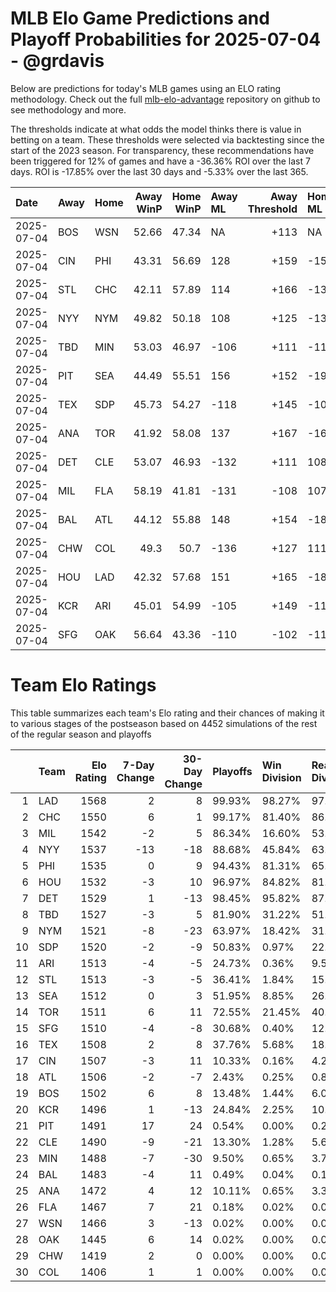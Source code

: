 # MLB Elo Game Predictions and Playoff Probabilities for 2025-07-04 - @grdavis
Below are predictions for today's MLB games using an ELO rating methodology. Check out the full [mlb-elo-advantage](https://github.com/grdavis/mlb-elo-advantage) repository on github to see methodology and more.

The thresholds indicate at what odds the model thinks there is value in betting on a team. These thresholds were selected via backtesting since the start of the 2023 season. For transparency, these recommendations have been triggered for 12% of games and have a -36.36% ROI over the last 7 days. ROI is -17.85% over the last 30 days and -5.33% over the last 365.

| Date       | Away   | Home   |   Away WinP |   Home WinP | Away ML   |   Away Threshold | Home ML   |   Home Threshold |
|:-----------|:-------|:-------|------------:|------------:|:----------|-----------------:|:----------|-----------------:|
| 2025-07-04 | BOS    | WSN    |       52.66 |       47.34 | NA        |             +113 | NA        |             +137 |
| 2025-07-04 | CIN    | PHI    |       43.31 |       56.69 | 128       |             +159 | -156      |             -103 |
| 2025-07-04 | STL    | CHC    |       42.11 |       57.89 | 114       |             +166 | -138      |             -107 |
| 2025-07-04 | NYY    | NYM    |       49.82 |       50.18 | 108       |             +125 | -131      |             +123 |
| 2025-07-04 | TBD    | MIN    |       53.03 |       46.97 | -106      |             +111 | -115      |             +138 |
| 2025-07-04 | PIT    | SEA    |       44.49 |       55.51 | 156       |             +152 | -193      |             +102 |
| 2025-07-04 | TEX    | SDP    |       45.73 |       54.27 | -118      |             +145 | -103      |             +106 |
| 2025-07-04 | ANA    | TOR    |       41.92 |       58.08 | 137       |             +167 | -167      |             -108 |
| 2025-07-04 | DET    | CLE    |       53.07 |       46.93 | -132      |             +111 | 108       |             +139 |
| 2025-07-04 | MIL    | FLA    |       58.19 |       41.81 | -131      |             -108 | 107       |             +168 |
| 2025-07-04 | BAL    | ATL    |       44.12 |       55.88 | 148       |             +154 | -182      |             +100 |
| 2025-07-04 | CHW    | COL    |       49.3  |       50.7  | -136      |             +127 | 111       |             +121 |
| 2025-07-04 | HOU    | LAD    |       42.32 |       57.68 | 151       |             +165 | -186      |             -106 |
| 2025-07-04 | KCR    | ARI    |       45.01 |       54.99 | -105      |             +149 | -115      |             +104 |
| 2025-07-04 | SFG    | OAK    |       56.64 |       43.36 | -110      |             -102 | -110      |             +158 |

# Team Elo Ratings
This table summarizes each team's Elo rating and their chances of making it to various stages of the postseason based on 4452 simulations of the rest of the regular season and playoffs

|    | Team   |   Elo Rating |   7-Day Change |   30-Day Change | Playoffs   | Win Division   | Reach Div. Rd.   | Reach CS   | Reach WS   | Win WS   |
|---:|:-------|-------------:|---------------:|----------------:|:-----------|:---------------|:-----------------|:-----------|:-----------|:---------|
|  1 | LAD    |         1568 |              2 |               8 | 99.93%     | 98.27%         | 97.15%           | 62.33%     | 37.69%     | 24.35%   |
|  2 | CHC    |         1550 |              6 |               1 | 99.17%     | 81.40%         | 86.86%           | 48.81%     | 24.71%     | 14.94%   |
|  3 | MIL    |         1542 |             -2 |               5 | 86.34%     | 16.60%         | 53.28%           | 24.33%     | 12.04%     | 7.39%    |
|  4 | NYY    |         1537 |            -13 |             -18 | 88.68%     | 45.84%         | 63.86%           | 33.87%     | 18.67%     | 7.28%    |
|  5 | PHI    |         1535 |              0 |               9 | 94.43%     | 81.31%         | 65.93%           | 29.85%     | 13.14%     | 7.37%    |
|  6 | HOU    |         1532 |             -3 |              10 | 96.97%     | 84.82%         | 81.74%           | 44.52%     | 23.92%     | 9.95%    |
|  7 | DET    |         1529 |              1 |             -13 | 98.45%     | 95.82%         | 87.69%           | 47.39%     | 24.08%     | 9.91%    |
|  8 | TBD    |         1527 |             -3 |               5 | 81.90%     | 31.22%         | 51.26%           | 25.02%     | 13.05%     | 5.55%    |
|  9 | NYM    |         1521 |             -8 |             -23 | 63.97%     | 18.42%         | 31.51%           | 11.52%     | 4.29%      | 2.25%    |
| 10 | SDP    |         1520 |             -2 |              -9 | 50.83%     | 0.97%          | 22.42%           | 8.18%      | 2.70%      | 1.57%    |
| 11 | ARI    |         1513 |             -4 |              -5 | 24.73%     | 0.36%          | 9.57%            | 3.26%      | 1.08%      | 0.40%    |
| 12 | STL    |         1513 |             -3 |              -5 | 36.41%     | 1.84%          | 15.63%           | 5.66%      | 2.16%      | 0.90%    |
| 13 | SEA    |         1512 |              0 |               3 | 51.95%     | 8.85%          | 26.95%           | 12.38%     | 5.30%      | 2.13%    |
| 14 | TOR    |         1511 |              6 |              11 | 72.55%     | 21.45%         | 40.79%           | 17.54%     | 7.35%      | 2.72%    |
| 15 | SFG    |         1510 |             -4 |              -8 | 30.68%     | 0.40%          | 12.26%           | 4.13%      | 1.50%      | 0.81%    |
| 16 | TEX    |         1508 |              2 |               8 | 37.76%     | 5.68%          | 18.60%           | 7.95%      | 3.48%      | 0.97%    |
| 17 | CIN    |         1507 |             -3 |              11 | 10.33%     | 0.16%          | 4.29%            | 1.57%      | 0.58%      | 0.31%    |
| 18 | ATL    |         1506 |             -2 |              -7 | 2.43%      | 0.25%          | 0.88%            | 0.31%      | 0.09%      | 0.04%    |
| 19 | BOS    |         1502 |              6 |               8 | 13.48%     | 1.44%          | 6.02%            | 2.49%      | 0.97%      | 0.36%    |
| 20 | KCR    |         1496 |              1 |             -13 | 24.84%     | 2.25%          | 10.27%           | 4.07%      | 1.39%      | 0.38%    |
| 21 | PIT    |         1491 |             17 |              24 | 0.54%      | 0.00%          | 0.20%            | 0.04%      | 0.02%      | 0.00%    |
| 22 | CLE    |         1490 |             -9 |             -21 | 13.30%     | 1.28%          | 5.62%            | 2.18%      | 0.92%      | 0.29%    |
| 23 | MIN    |         1488 |             -7 |             -30 | 9.50%      | 0.65%          | 3.77%            | 1.53%      | 0.63%      | 0.07%    |
| 24 | BAL    |         1483 |             -4 |              11 | 0.49%      | 0.04%          | 0.13%            | 0.04%      | 0.02%      | 0.00%    |
| 25 | ANA    |         1472 |              4 |              12 | 10.11%     | 0.65%          | 3.30%            | 1.01%      | 0.22%      | 0.07%    |
| 26 | FLA    |         1467 |              7 |              21 | 0.18%      | 0.02%          | 0.02%            | 0.00%      | 0.00%      | 0.00%    |
| 27 | WSN    |         1466 |              3 |             -13 | 0.02%      | 0.00%          | 0.00%            | 0.00%      | 0.00%      | 0.00%    |
| 28 | OAK    |         1445 |              6 |              14 | 0.02%      | 0.00%          | 0.00%            | 0.00%      | 0.00%      | 0.00%    |
| 29 | CHW    |         1419 |              2 |               0 | 0.00%      | 0.00%          | 0.00%            | 0.00%      | 0.00%      | 0.00%    |
| 30 | COL    |         1406 |              1 |               1 | 0.00%      | 0.00%          | 0.00%            | 0.00%      | 0.00%      | 0.00%    |
